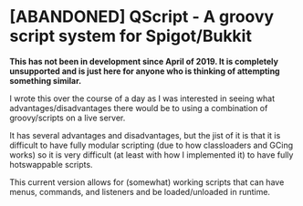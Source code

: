 # [ABANDONED] QScript - A groovy script system for Spigot/Bukkit

**This has not been in development since April of 2019. It is completely unsupported and is just here for anyone who is thinking of attempting something similar.**

I wrote this over the course of a day as I was interested in seeing what advantages/disadvantages there would be to using a combination of groovy/scripts on a live server.

It has several advantages and disadvantages, but the jist of it is that it is difficult to have fully modular scripting (due to how classloaders and GCing works) so it is very difficult (at least with how I implemented it) to have fully hotswappable scripts.

This current version allows for (somewhat) working scripts that can have menus, commands, and listeners and be loaded/unloaded in runtime.
